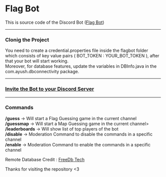 # Flag Bot

This is source code of the Discord Bot (<a href="https://discord.com/api/oauth2/authorize?client_id=1129789320165867662&permissions=139586824256&scope=applications.commands%20bot">Flag Bot</a>)
<hr />

<h3>Clonig the Project</h3>

You need to create a credential.properties file inside the flagbot folder which consists of key value pairs ( BOT_TOKEN : YOUR_BOT_TOKEN ), after that your bot will start working. <br />
Moreover, for database features, update the variables in DBInfo.java in the com.ayush.dbconnectivity package.


<hr />

<h3><a href="https://discord.com/api/oauth2/authorize?client_id=1129789320165867662&permissions=85056&scope=bot+applications.commands">Invite the Bot to your Discord Server</a></h3>

<hr />

<h3>Commands</h3>

<b>/guess</b> -> Will start a Flag Guessing game in the current channel<br />
<b>/guessmap</b> -> Will start a Map Guessing game in the current channel><br />
<b>/leaderboards</b> -> Will show list of top players of the bot<br />
<b>/disable</b> -> Moderation Command to disable the commands in a specific channel<br />
<b>/enable</b> -> Moderation Command to enable the commands in a specific channel<br />

<footer>
  <p>Remote Database Credit : <a href="https://freedb.tech/" target="_blank">FreeDb Tech</a></p>
  <p>Thanks for visiting the repository <3</p>
</footer>
